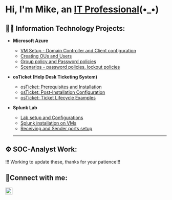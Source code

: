 <h1>Hi, I'm Mike, an <a href="https://linkedin.com/in/mikegahigana">IT Professional</a>(•_•)</h1>

<h2>👨‍💻 Information Technology Projects:</h2>

- <b>Microsoft Azure</b>
  - [VM Setup - Domain Controller and Client configuration](https://github.com/Mikegah24/lab-setup)
  - [Creating OUs and Users](https://github.com/Mikegah24/User-Creation)
  - [Group policy and Password policies](https://github.com/Mikegah24/Group-policy)
  - [Scenarios - password policies, lockout policies ](https://github.com/Mikegah24/ad-scenarios)

- <b>osTicket (Help Desk Ticketing System)</b>
  - [osTicket: Prerequisites and Installation](https://github.com/Mikegah24/osticket-prereqs)
  - [osTicket: Post-Installation Configuration](https://github.com/Mikegah24/post-install-config)
  - [osTicket: Ticket Lifecycle Examples](https://github.com/Mikegah24/ticket-lifecycle)

- <b>Splunk Lab</b>  
  - [Lab setup and Configurations](https://github.com/Mikegah24/Splunk-Lab)
  - [Splunk installation on VMs](https://github.com/Mikegah24/Splunk-Lab)
  - [Receiving and Sender ports setup](https://github.com/Mikegah24/Splunk-Lab)
 
  ------------------------------------------------------------------------------------------------------

 <h2>⚙ SOC-Analyst Work:</h2>
  !!! Working to update these, thanks for your patience!!!
 
<h2>🤳Connect with me:</h2>


[<img align="left" alt="Mike | LinkedIn" width="22px" src="https://cdn.jsdelivr.net/npm/simple-icons@v3/icons/linkedin.svg" />][linkedin]



[linkedin]: https://linkedin.com/in/mikegahigana
